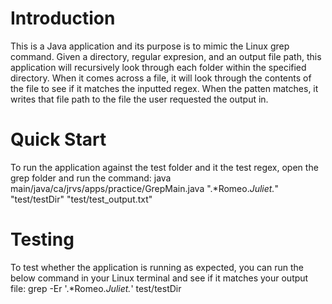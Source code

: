 # Introduction
This is a Java application and its purpose is to mimic the Linux grep command. Given a directory, regular expresion, and an output file path, this application will recursively look through each folder within the specified directory. When it comes across a file, it will look through the contents of the file to see if it matches the inputted regex. When the patten matches, it writes that file path to the file the user requested the output in.

# Quick Start
To run the application against the test folder and it the test regex, open the grep folder and run the command:
java main/java/ca/jrvs/apps/practice/GrepMain.java ".*Romeo.*Juliet.*" "test/testDir" "test/test_output.txt"

# Testing
To test whether the application is running as expected, you can run the below command in your Linux terminal and see if it matches your output file:
grep -Er '.*Romeo.*Juliet.*' test/testDir
